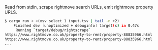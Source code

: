 Read from stdin, scrape rightmove search URLs, emit rightmove property URLS.

```bash
$ cargo run < <(xsv select 1 input.tsv | tail -n +2)
    Finished dev [unoptimized + debuginfo] target(s) in 0.47s
     Running `target/debug/rightscrape`
https://www.rightmove.co.uk/property-to-rent/property-88835966.html
https://www.rightmove.co.uk/property-to-rent/property-88835966.html
...
```

